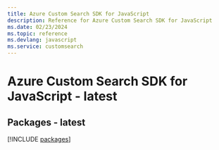 ```yaml
---
title: Azure Custom Search SDK for JavaScript
description: Reference for Azure Custom Search SDK for JavaScript
ms.date: 02/23/2024
ms.topic: reference
ms.devlang: javascript
ms.service: customsearch
---
```

# Azure Custom Search SDK for JavaScript - latest
## Packages - latest
[!INCLUDE [packages](custom-search-index.md)]